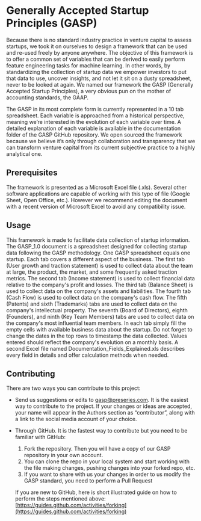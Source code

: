 # Generally Accepted Startup Principles (GASP)

Because there is no standard industry practice in venture capital to assess startups, we took it on ourselves to design a framework that can be used and re-used freely by anyone anywhere. The objective of this framework is to offer a common set of variables that can be derived to easily perform feature engineering tasks for machine learning. In other words, by standardizing the collection of startup data we empower investors to put that data to use, uncover insights, and not let it sit on a dusty spreadsheet, never to be looked at again. We named our framework the GASP (Generally Accepted Startup Principles), a very obvious pun on the mother of accounting standards, the GAAP.

The GASP in its most complete form is currently represented in a 10 tab spreadsheet. Each variable is approached from a historical perspective, meaning we’re interested in the evolution of each variable over time. A detailed explanation of each variable is available in the documentation folder of the GASP GitHub repository. We open sourced the framework because we believe it’s only through collaboration and transparency that we can transform venture capital from its current subjective practice to a highly analytical one.


## Prerequisites

The framework is presented as a Microsoft Excel file (.xls). Several other software applications are capable of working with this type of file (Google Sheet, Open Office, etc.). However we recommend editing the document with a recent version of Microsoft Excel to avoid any compatibility issue.

## Usage

This framework is made to facilitate data collection of startup information. The GASP_1.0 document is a spreadsheet designed for collecting startup data following the GASP methodology. One GASP spreadsheet equals one startup. Each tab covers a different aspect of the business. The first tab (User growth and traction statement) is used to collect data about the team at large, the product, the market, and some frequently asked traction metrics. The second tab (Income statement) is used to collect financial data relative to the company's profit and losses. The third tab (Balance Sheet) is used to collect data on the company's assets and liabilities. The fourth tab (Cash Flow) is used to collect data on the company's cash flow. The fifth (Patents) and sixth (Trademarks) tabs are used to collect data on the company's intellectual property. The seventh (Board of Directors), eighth (Founders), and ninth (Key Team Members) tabs are used to collect data on the company's most influential team members. In each tab simply fill the empty cells with available business data about the startup. Do not forget to change the dates in the top rows to timestamp the data collected. Values entered should reflect the company's evolution on a monthly basis. A second Excel file named Documentation_Fields_Explained.xls describes every field in details and offer calculation methods when needed.

## Contributing

There are two ways you can contribute to this project:

- Send us suggestions or edits to [gasp@preseries.com](mailto:gasp@preseries.com). It is the easiest way to contribute to the project. If your changes or ideas are accepted, your name will appear in the Authors section as “contributor”, along with a link to the social media account of your choice.

- Through GitHub. It is the fastest way to contribute but you need to be familiar with GitHub:

	1. Fork the repository. Then you will have a copy of our GASP repository in your own account.
	2. You can clone the repo in your local system and start working with the file making changes, pushing changes into your forked repo, etc.
	3. If you want to share with us your changes in order to us modify the GASP standard, you need to perform a Pull Request

	If you are new to GitHub, here is short illustrated guide on how to perform the steps mentioned above: [https://guides.github.com/activities/forking](https://guides.github.com/activities/forking)
